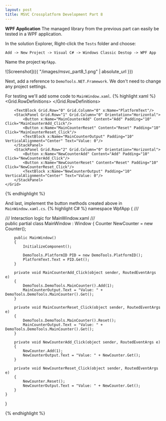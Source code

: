 ```yaml
---
layout: post
title: MSVC Crossplatform Development Part 8
---
```

**WPF Application** The managed library from the previous part can easily be tested in a WPF application. 
<!--more--> 

In the solution Explorer, Right-click the `Tests` folder and choose:

`Add -> New Project -> Visual C# -> Windows Classic Destop -> WPF App`

Name the project `WpfApp`.

![Screenshot]({{ "/images/msvc_part8_1.png" | absolute_url }})

Next, add a reference to `DemoTools.NET.Framework`. We don't need to change any project settings.

For testing we'll add some code to `MainWindow.xaml`.
{% highlight xaml %}
<Window x:Class="WpfApp.MainWindow"
        xmlns="http://schemas.microsoft.com/winfx/2006/xaml/presentation"
        xmlns:x="http://schemas.microsoft.com/winfx/2006/xaml"
        xmlns:d="http://schemas.microsoft.com/expression/blend/2008"
        xmlns:mc="http://schemas.openxmlformats.org/markup-compatibility/2006"
        xmlns:local="clr-namespace:WpfApp"
        mc:Ignorable="d"
        Title="MainWindow" Height="350" Width="525">
    <Grid>
        <Grid.RowDefinitions>
            <RowDefinition Height="50"/>
            <RowDefinition Height="50"/>
            <RowDefinition Height="50"/>
        </Grid.RowDefinitions>

        <TextBlock Grid.Row="0" Grid.Column="0" x:Name="PlatformText"/>
        <StackPanel Grid.Row="1" Grid.Column="0" Orientation="Horizontal">
            <Button x:Name="MainCounterAdd" Content="Add" Padding="10" Click="MainCounterAdd_Click"/>
            <Button x:Name="MainCounterReset" Content="Reset" Padding="10" Click="MainCounterReset_Click"/>
            <TextBlock x:Name="MainCounterOutput" Padding="10" VerticalAlignment="Center" Text="Value: 0"/>
        </StackPanel>
        <StackPanel Grid.Row="2" Grid.Column="0" Orientation="Horizontal">
            <Button x:Name="NewCounterAdd" Content="Add" Padding="10" Click="NewCounterAdd_Click"/>
            <Button x:Name="NewCounterReset" Content="Reset" Padding="10" Click="NewCounterReset_Click"/>
            <TextBlock x:Name="NewCounterOutput" Padding="10" VerticalAlignment="Center" Text="Value: 0"/>
        </StackPanel>
    </Grid>
</Window>
{% endhighlight %}

And last, implement the button methods created above in `MainWindow.xaml.cs`.
{% highlight C# %}
namespace WpfApp
{
    /// <summary>
    /// Interaction logic for MainWindow.xaml
    /// </summary>
    public partial class MainWindow : Window
    {
        Counter NewCounter = new Counter();

        public MainWindow()
        {
            InitializeComponent();

            DemoTools.PlatformID PID = new DemoTools.PlatformID();
            PlatformText.Text = PID.Get();
        }

        private void MainCounterAdd_Click(object sender, RoutedEventArgs e)
        {
            DemoTools.DemoTools.MainCounter().Add(1);
            MainCounterOutput.Text = "Value: " + DemoTools.DemoTools.MainCounter().Get();
        }

        private void MainCounterReset_Click(object sender, RoutedEventArgs e)
        {
            DemoTools.DemoTools.MainCounter().Reset();
            MainCounterOutput.Text = "Value: " + DemoTools.DemoTools.MainCounter().Get();
        }

        private void NewCounterAdd_Click(object sender, RoutedEventArgs e)
        {
            NewCounter.Add(1);
            NewCounterOutput.Text = "Value: " + NewCounter.Get();
        }

        private void NewCounterReset_Click(object sender, RoutedEventArgs e)
        {
            NewCounter.Reset();
            NewCounterOutput.Text = "Value: " + NewCounter.Get();
        }
    }
}

{% endhighlight %}